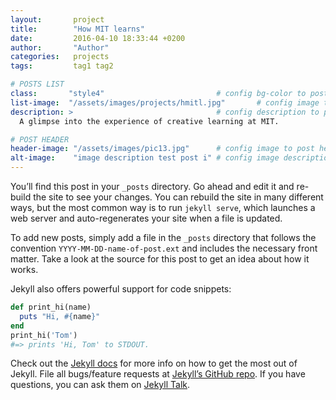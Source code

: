 ```yaml
---
layout:       project
title:        "How MIT learns"
date:         2016-04-10 18:33:44 +0200
author:       "Author"
categories:   projects
tags:         tag1 tag2

# POSTS LIST
class:       "style4"                         # config bg-color to post list card (1..6)
list-image:  "/assets/images/projects/hmitl.jpg"       # config image to post list card (1..6)
description: >                                # config description to post list card
  A glimpse into the experience of creative learning at MIT.

# POST HEADER
header-image: "/assets/images/pic13.jpg"      # config image to post header
alt-image:    "image description test post i" # config image description to alt att.
---
```

You’ll find this post in your `_posts` directory. Go ahead and edit it and re-build the site to see your changes. You can rebuild the site in many different ways, but the most common way is to run `jekyll serve`, which launches a web server and auto-regenerates your site when a file is updated.

To add new posts, simply add a file in the `_posts` directory that follows the convention `YYYY-MM-DD-name-of-post.ext` and includes the necessary front matter. Take a look at the source for this post to get an idea about how it works.

Jekyll also offers powerful support for code snippets:

``` ruby
def print_hi(name)
  puts "Hi, #{name}"
end
print_hi('Tom')
#=> prints 'Hi, Tom' to STDOUT.
```

Check out the [Jekyll docs][jekyll-docs] for more info on how to get the most out of Jekyll. File all bugs/feature requests at [Jekyll’s GitHub repo][jekyll-gh]. If you have questions, you can ask them on [Jekyll Talk][jekyll-talk].

[jekyll-docs]: http://jekyllrb.com/docs/home
[jekyll-gh]:   https://github.com/jekyll/jekyll
[jekyll-talk]: https://talk.jekyllrb.com/
